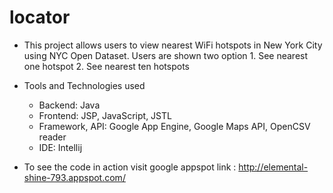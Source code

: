 locator
=======

+ This project allows users to view nearest WiFi hotspots in New York City using NYC Open Dataset. Users are shown two option 1.  See nearest one hotspot 2.  See nearest ten hotspots

+ Tools and Technologies used
  - Backend: Java
  - Frontend: JSP, JavaScript, JSTL
  - Framework, API: Google App Engine, Google Maps API, OpenCSV reader
  - IDE: Intellij

+ To see the code in action visit google appspot link : http://elemental-shine-793.appspot.com/
